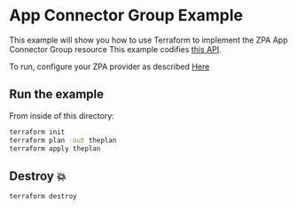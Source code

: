 # App Connector Group Example

This example will show you how to use Terraform to implement the ZPA App Connector Group resource
This example codifies [this API](https://help.zscaler.com/zpa/api-reference#/connector-group-controller/getAppConnectorGroup).

To run, configure your ZPA provider as described [Here](https://github.com/SecurityGeekIO/terraform-provider-zpa/blob/master/website/docs/index.html.markdown)

## Run the example

From inside of this directory:

```bash
terraform init
terraform plan -out theplan
terraform apply theplan
```

## Destroy 💥

```bash
terraform destroy
```
